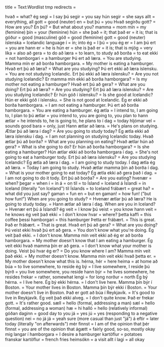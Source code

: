 title = Text:Wordlist tmp
redirects =
>>>>

hvað = what?
ég segi = I say
þú segir = you say
hún segir = she says
allt = everything, all
gott = good (neuter)
en = but
þú = you
Hvað segirðu gott? = How are you?
En þú? = But what about you?
mamma = mom
mín = my (feminine)
þín = your (feminine)
hún = she
það = it; that
það er = it is; that is
góður = good (masculine)
góð = good (feminine)
gott = good (neuter)
íslenska = Icelandic language
í = in; into
ég = I
þú = you
ég er = I am
þú ert = you are
hann er = he is
hún er = she is
það er = it is; that is
mjög = very
líka = also
að gera = to do
að læra = to learn, to study
að borða = to eat
ekki = not
hamborgari = a hamburger
Þú ert að læra. = You are studying.
Mamma mín er að borða hamborgara. = My mother is eating a hamburger.
Hvað ert þú að læra? = What are you studying?
Þú ert ekki að læra íslensku. = You are not studying Icelandic.
Ert þú ekki að læra íslensku? = Are you not studying Icelandic?
Er mamma mín ekki að borða hamborgara? = Is my mother not eating a hamburger?
Hvað ert þú að gera? = What are you doing?
Ert þú að læra? = Are you studying?
Ert þú að læra íslensku? = Are you studying Icelandic?
Er hún góð í íslensku? = Is she good at Icelandic?
Hún er ekki góð í íslensku. = She is not good at Icelandic.
Ég er ekki að borða hamborgara. = I am not eating a hamburger.
Þú ert að borða hamborgara. = You are eating a hamburger.
ég ætla = I intend to, I am going to, I plan to
þú ætlar = you intend to, you are going to, you plan to
hann ætlar = he intends to, he is going to, he plans to
í dag = today
hljómar vel = sounds good
bara = only, just
Hann ætlar að læra. = He's plans on studying.
Ætlar þú að læra í dag? = Are you going to study today?
Ég ætla ekki að læra íslensku í dag. = I am not planning on studying Icelandic today.
Hvað ætlar þú að borða? = What are you planning on eating?
Hvað ætlar hún að gera? = What is she going to do?
Er hún að borða hamborgara? = Is she eating a hamburger?
Hún ætlar ekki að borða hamborgara í dag. = She's not going to eat a hamburger tody.
Ert þú að læra íslensku? = Are you studying Icelandic?
Ég ætla að læra í dag. = I am going to study today.
Í dag ætla ég að læra. = Today I am going to study.
Hvað ætlar mamma þín að borða í dag. = What is your mother going to eat today?
Ég ætla ekki að gera það í dag. = I am not going to do it tody.
Ert þú að borða? = Are you eating?
hvenær = when?
þegar = when
í = in
á = on
til = to
Ísland = Iceland
á Íslandi = in Iceland (literally "on Iceland")
til Íslands = to Iceland
frábært = great
ha? = what did you just say?
gaman = fun
en = but
en gaman! = how fun! ("but how fun!")
When are you going to study? = Hvenær ætlar þú að læra?
He is going to study today. = Hann ætlar að læra í dag.
When are you in Iceland? = Hvenær ert þú á Íslandi?
ég veit = I know
þú veist = you know
hann veit = he knows
ég veit það ekki = I don't know
hvar = where?
þetta kaffi = this coffee
þessi hamborgari = this hamburger
Þetta er frábært. = This is great.
Það er frábært. = That is great.
Hvað ert þú að gera? = What are you doing?
Þú veist ekki hvað þú ert að gera. = You don't know what you're doing.
Ég veit það ekki. = I don't know.
Mamma mín veit ekki að ég er að borða hamborgara. = My mother doesn't know that I am eating a hamburger.
Ég veit ekki hvað mamma þín er að gera. = I don't know what your mother is doing.
Veist þú hvar ég er? = Do you know where I am?
Mamma mín veit það ekki. = My mother doesn't know.
Mamma mín veit ekki hvað þetta er. = My mother doesn't know what this is.
hérna, hér = here
heima = at home
að búa = to live somewhere, to reside
ég bý = I live somewhere, I reside
þú býrð = you live somewhere, you reside
hann býr = he lives somewhere, he resides
frekar = rather, somewhat
lengi = for long
norður = north
Ég bý hérna. = I live here.
Ég bý ekki hérna. = I don't live here.
Mamma þín býr í Boston. = Your mother lives in Boston.
Mamma þín býr ekki í Boston. = Your mother doesn't live in Boston.
Það er gott að búa í Reykjavík. = It's good to live in Reykjavík.
Ég veit það ekki alveg. = I don't quite know.
Það er frekar gott. = It's rather good.
sæll = hello (formal, addressing a man)
sæl = hello (formal, addressing a woman)
hæ = hi
halló = hello (relatively informal)
góðan daginn = good day to you
já = yes
jú = yes (responding to a negative question)
nei = no
já já = yeah sure (more casual than just "já")
á eftir = later today (literally "on afterwards")
mér finnst = I am of the opinion that
þér finnst = you are of the opinion that
ágætt = fairly good, so-so, mostly okay
mig langar í hamborgara = I desire a hamburger
kartöflur = potatoes
franskar kartöflur = french fries
heimsókn = a visit
allt í lagi = all okay